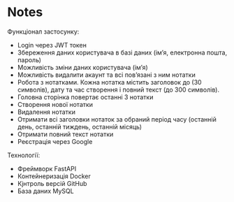 # Notes
Функціонал застосунку:

- Login через JWT токен
- Збереження даних користувача в базі даних (ім’я, електронна пошта, пароль)
- Можливість зміни даних користувача (ім’я)
- Можливість видалити акаунт та всі пов’язані з ним нотатки
- Робота з нотатками. Кожна нотатка містить заголовок до (30 символів), дату та час створення і повний текст (до 300 символів).
- Головна сторінка повертає останні 3 нотатки
- Створення нової нотатки
- Видалення нотатки
- Отримати всі заголовки нотаток за обраний період часу (останній день, останній тиждень, останній місяць)
- Отримати повний текст нотатки
- Реєстрація через Google

Технології:

- Фреймворк FastAPI
- Контейнеризація Docker
- Кjнтроль версій GitHub
- База даних MySQL
